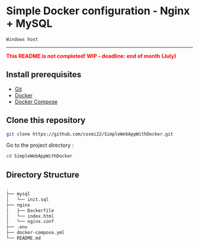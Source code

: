 # Simple Docker configuration - Nginx + MySQL
`Windows host`
___

<strong style="color:red;">This README is not completed! WIP - deadline: end of month (July) </strong>


## Install prerequisites

* [Git](https://git-scm.com/downloads)
* [Docker](https://docs.docker.com/engine/installation/)
* [Docker Compose](https://docs.docker.com/compose/install/)

## Clone this repository

```sh
git clone https://github.com/cosmi22/SimpleWebAppWithDocker.git
```

Go to the project directory :

```sh
cd SimpleWebAppWithDocker
```

## Directory Structure

```sh
.
├── mysql
│   └── init.sql
├── nginx
│   ├── Dockerfile
│   └── index.html
│   └── nginx.conf
├── .env
├── docker-compose.yml
└── README.md

```

